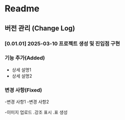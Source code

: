 #  Readme
## 버전 관리 (Change Log)
### [0.01.01] 2025-03-10 프로젝트 생성 및 진입점 구현
### 기능 추가(Added)
- 상세 설명1
- 상세 설명2

 ### 변경 사항(Fixed)
 -변경 사항1
 -변경 사항2

-이미지 업로드 .강조 표시 .표 생성
